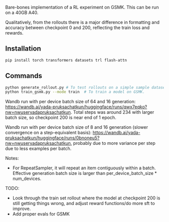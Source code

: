 
Bare-bones implementation of a RL experiment on GSMK. This can be run on a 40GB A40. 

Qualitatively, from the rollouts there is a major difference in formatting and accuracy between checkpoint 0 and 200, reflecting the train loss and rewards.

## Installation

```bash
pip install torch transformers datasets trl flash-attn
```

## Commands
```bash
python generate_rollout.py # To test rollouts on a simple sample dataset. 
python train_gsmk.py --mode train  # To train a model on GSMK. 
```

Wandb run with per device batch size of 64 and 16 generation: https://wandb.ai/yada-pruksachatkun/huggingface/runs/qwx7eqko?nw=nwuseryadapruksachatkun. Total steps was around 234 with larger batch size, so checkpoint 200 is near end of 1 epoch.  


Wandb run with per device batch size of 8 and 16 generation (slower convergence on a step-equivalent basis): https://wandb.ai/yada-pruksachatkun/huggingface/runs/0bnoneu5?nw=nwuseryadapruksachatkun, probably due to more variance per step due to less examples per batch. 

Notes: 
* For RepeatSampler, it will repeat an item contiguously within a batch. Effective generation batch size is larger than per_device_batch_size * num_devices.  

TODO: 
* Look through the train set rollout where the model at checkpoint 200 is still getting things wrong, and adjust reward functions/do more sft to improve.
* Add proper evals for GSMK
